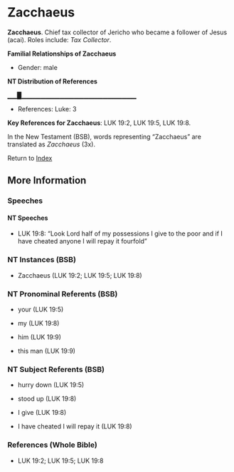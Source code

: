 # Zacchaeus
**Zacchaeus**. 
Chief tax collector of Jericho who became a follower of Jesus (acai). 
Roles include: 
_Tax Collector_. 




**Familial Relationships of Zacchaeus**


* Gender: male


**NT Distribution of References**

▁▁█▁▁▁▁▁▁▁▁▁▁▁▁▁▁▁▁▁▁▁▁▁▁▁▁
* References: Luke: 3



**Key References for Zacchaeus**: 
LUK 19:2, LUK 19:5, LUK 19:8. 




In the New Testament (BSB), words representing “Zacchaeus” are translated as 
*Zacchaeus* (3x). 


Return to [Index](00-Index.md)

## More Information

### Speeches

#### NT Speeches

* LUK 19:8: “Look Lord half of my possessions I give to the poor and if I have cheated anyone I will repay it fourfold”

### NT Instances (BSB)

* Zacchaeus (LUK 19:2; LUK 19:5; LUK 19:8)



### NT Pronominal Referents (BSB)

* your (LUK 19:5)

* my (LUK 19:8)

* him (LUK 19:9)

* this man (LUK 19:9)



### NT Subject Referents (BSB)

* hurry down (LUK 19:5)

* stood up (LUK 19:8)

* I give (LUK 19:8)

* I have cheated I will repay it (LUK 19:8)



### References (Whole Bible)

* LUK 19:2; LUK 19:5; LUK 19:8



